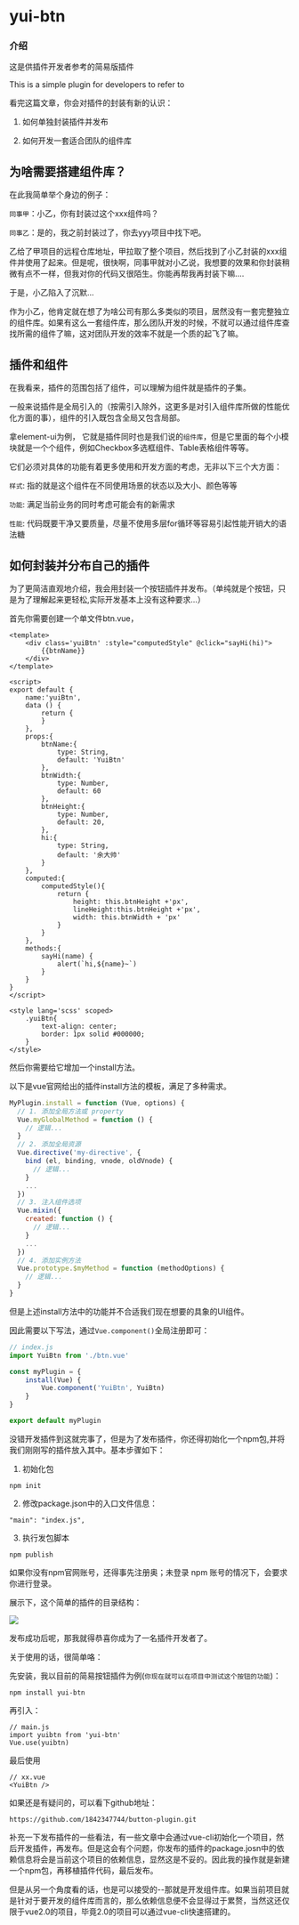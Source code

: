 # yui-btn

### 介绍 
这是供插件开发者参考的简易版插件

This is a simple plugin for developers to refer to

看完这篇文章，你会对插件的封装有新的认识：

  1. 如何单独封装插件并发布
  
  2. 如何开发一套适合团队的组件库

## 为啥需要搭建组件库？

在此我简单举个身边的例子：

`同事甲`：小乙，你有封装过这个xxx组件吗？

`同事乙`：是的，我之前封装过了，你去yyy项目中找下吧。

乙给了甲项目的远程仓库地址，甲拉取了整个项目，然后找到了小乙封装的xxx组件并使用了起来。但是呢，很快啊，同事甲就对小乙说，我想要的效果和你封装稍微有点不一样，但我对你的代码又很陌生。你能再帮我再封装下嘛....

于是，小乙陷入了沉默...

作为小乙，他肯定就在想了为啥公司有那么多类似的项目，居然没有一套完整独立的组件库。如果有这么一套组件库，那么团队开发的时候，不就可以通过组件库查找所需的组件了嘛，这对团队开发的效率不就是一个质的起飞了嘛。


## 插件和组件

在我看来，插件的范围包括了组件，可以理解为组件就是插件的子集。

一般来说插件是全局引入的（按需引入除外，这更多是对引入组件库所做的性能优化方面的事），组件的引入既包含全局又包含局部。

拿element-ui为例， 它就是插件同时也是我们说的`组件库`，但是它里面的每个小模块就是一个个组件，例如Checkbox多选框组件、Table表格组件等等。

它们必须对具体的功能有着更多使用和开发方面的考虑，无非以下三个大方面：

`样式`: 指的就是这个组件在不同使用场景的状态以及大小、颜色等等

`功能`: 满足当前业务的同时考虑可能会有的新需求 

`性能`: 代码既要干净又要质量，尽量不使用多层for循环等容易引起性能开销大的语法糖

## 如何封装并分布自己的插件

为了更简洁直观地介绍，我会用封装一个按钮插件并发布。（单纯就是个按钮，只是为了理解起来更轻松,实际开发基本上没有这种要求...）

首先你需要创建一个单文件btn.vue，

```
<template>
    <div class='yuiBtn' :style="computedStyle" @click="sayHi(hi)">
        {{btnName}}
    </div>
</template>

<script>
export default {
    name:'yuiBtn',
    data () {
        return {
        }
    },
    props:{
        btnName:{
            type: String,
            default: 'YuiBtn'
        },
        btnWidth:{
            type: Number,
            default: 60
        },
        btnHeight:{
            type: Number,
            default: 20,
        },
        hi:{
            type: String,
            default: '余大帅'
        }
    },
    computed:{
        computedStyle(){
            return { 
                height: this.btnHeight +'px', 
                lineHeight:this.btnHeight +'px', 
                width: this.btnWidth + 'px'
            }
        }
    },
    methods:{
        sayHi(name) {
            alert(`hi,${name}~`)
        }
    }
}
</script>

<style lang='scss' scoped>
    .yuiBtn{
        text-align: center;
        border: 1px solid #000000;
    }
</style>
```

然后你需要给它增加一个install方法。

以下是vue官网给出的插件install方法的模板，满足了多种需求。

```js
MyPlugin.install = function (Vue, options) {
  // 1. 添加全局方法或 property
  Vue.myGlobalMethod = function () {
    // 逻辑...
  }
  // 2. 添加全局资源
  Vue.directive('my-directive', {
    bind (el, binding, vnode, oldVnode) {
      // 逻辑...
    }
    ...
  })
  // 3. 注入组件选项
  Vue.mixin({
    created: function () {
      // 逻辑...
    }
    ...
  })
  // 4. 添加实例方法
  Vue.prototype.$myMethod = function (methodOptions) {
    // 逻辑...
  }
}
```

但是上述install方法中的功能并不合适我们现在想要的具象的UI组件。

因此需要以下写法，通过`Vue.component()`全局注册即可：

```js
// index.js
import YuiBtn from './btn.vue'

const myPlugin = {    
    install(Vue) {
        Vue.component('YuiBtn', YuiBtn) 
    }
}

export default myPlugin

```

没错开发插件到这就完事了，但是为了发布插件，你还得初始化一个npm包,并将我们刚刚写的插件放入其中。基本步骤如下：

1.  初始化包 

`npm init` 

2. 修改package.json中的入口文件信息：  

`"main": "index.js", ` 

3. 执行发包脚本

`npm publish`

如果你没有npm官网账号，还得事先注册奥；未登录 npm 账号的情况下，会要求你进行登录。

展示下，这个简单的插件的目录结构：


![](https://files.mdnice.com/user/8429/74288448-d855-49df-9ec9-a7bbf0deb367.PNG)

发布成功后呢，那我就得恭喜你成为了一名插件开发者了。

关于使用的话，很简单咯：

先安装，我以目前的简易按钮插件为例(`你现在就可以在项目中测试这个按钮的功能`)：

`npm install yui-btn`

再引入：
```
// main.js
import yuibtn from 'yui-btn'
Vue.use(yuibtn)
```
最后使用
```
// xx.vue
<YuiBtn />
```

如果还是有疑问的，可以看下github地址： 

`https://github.com/1842347744/button-plugin.git`


补充一下发布插件的一些看法，有一些文章中会通过vue-cli初始化一个项目，然后开发插件，再发布。但是这会有个问题，你发布的插件的package.josn中的依赖信息将会是当前这个项目的依赖信息，显然这是不妥的。因此我的操作就是新建一个npm包，再移植插件代码，最后发布。

但是从另一个角度看的话，也是可以接受的--那就是开发组件库。如果当前项目就是针对于要开发的组件库而言的，那么依赖信息便不会显得过于累赘，当然这还仅限于vue2.0的项目，毕竟2.0的项目可以通过vue-cli快速搭建的。
